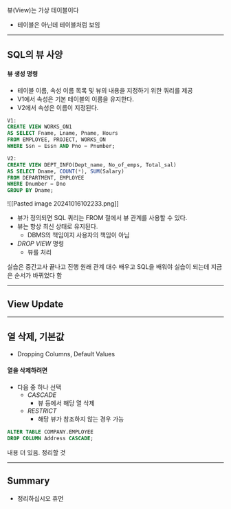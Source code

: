 뷰(View)는 가상 테이블이다
- 테이블은 아닌데 테이블처럼 보임

---
## SQL의 뷰 사양
#### 뷰 생성 명령
- 테이블 이름, 속성 이름 목록 및 뷰의 내용을 지정하기 위한 쿼리를 제공
- V1에서 속성은 기본 테이블의 이름을 유지한다.
- V2에서 속성은 이름이 지정된다.

```SQL
V1:
CREATE VIEW WORKS_ON1
AS SELECT Fname, Lname, Pname, Hours
FROM EMPLOYEE, PROJECT, WORKS_ON
WHERE Ssn = Essn AND Pno = Pnumber;

V2:
CREATE VIEW DEPT_INFO(Dept_name, No_of_emps, Total_sal)
AS SELECT Dname, COUNT(*), SUM(Salary)
FROM DEPARTMENT, EMPLOYEE
WHERE Dnumber = Dno
GROUP BY Dname;
```

![[Pasted image 20241016102233.png]]

- 뷰가 정의되면 SQL 쿼리는 FROM 절에서 뷰 관계를 사용할 수 있다.
- 뷰는 항상 최신 상태로 유지된다.
	- DBMS의 책임이지 사용자의 책임이 아님
- *DROP VIEW* 명령
	- 뷰를 처리

실습은 중간고사 끝나고 진행
원래 관계 대수 배우고 SQL을 배워야 실습이 되는데 지금은 순서가 바뀌었다 함

---
## View Update
---
## 열 삭제, 기본값
- Dropping Columns, Default Values

#### 열을 삭제하려면
- 다음 중 하나 선택
	- *CASCADE*
		- 뷰 등에서 해당 열 삭제
	- *RESTRICT*
		- 해당 뷰가 참조하지 않는 경우 가능

```SQL
ALTER TABLE COMPANY.EMPLOYEE
DROP COLUMN Address CASCADE;
```

내용 더 있음. 정리할 것

---
## Summary
- 정리하십시오 휴먼
